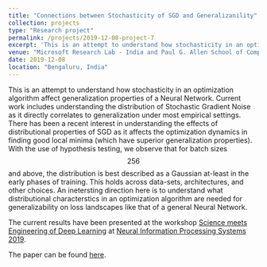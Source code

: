 ```yaml
---
title: "Connections between Stochasticity of SGD and Generalizanility"
collection: projects
type: "Research project"
permalink: /projects/2019-12-08-project-7
excerpt: 'This is an attempt to understand how stochasticity in an optimization algorithm affect generalization properties of a Neural Network.'
venue: "Microsoft Research Lab - India and Paul G. Allen School of Computer Science and Engineering"
date: 2019-12-08
location: "Bengaluru, India"
---
```


This is an attempt to understand how stochasticity in an optimization algorithm affect generalization properties of a Neural Network. Current work includes understanding the distribution of Stochastic Gradient Noise as it directly correlates to generalization under most empirical settings. There has been a recent interest in understanding the effects of distributional properties of SGD as it affects the optimization dynamics in finding good local minima (which have superior generalization properties). With the use of hypothesis testing, we observe that for batch sizes
$$256$$ and above, the distribution is best described as a Gaussian at-least in the early phases of training. This holds across data-sets, architectures, and other choices. An inetersting direction here is to understand what distributional characterstics in an optimization algorithm are needed for generalizability on loss landscapes like that of a general Neural Network.

The current results have been presented at the workshop [Science meets Engineering of Deep Learning](https://sites.google.com/view/sedl-neurips-2019/) at [Neural Information Processing Systems 2019](https://nips.cc/Conferences/2019).

The paper can be found [here](https://arxiv.org/abs/1910.09626).